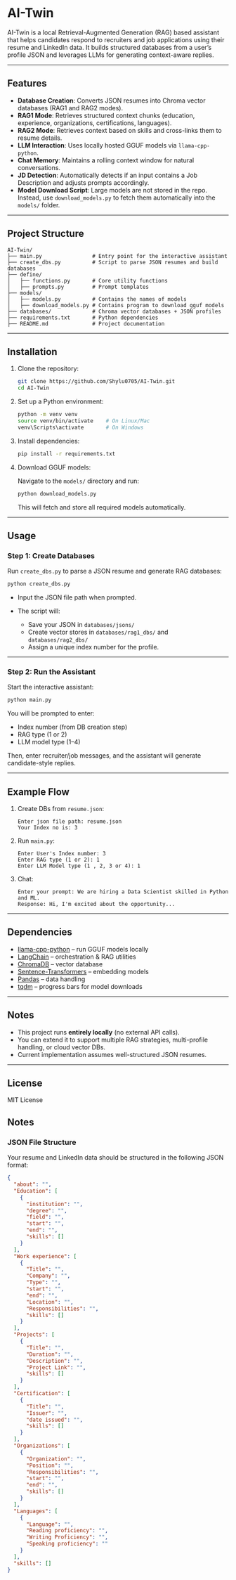 # AI-Twin

AI-Twin is a local Retrieval-Augmented Generation (RAG) based assistant that helps candidates respond to recruiters and job applications using their resume and LinkedIn data. It builds structured databases from a user’s profile JSON and leverages LLMs for generating context-aware replies.

---

## Features

* **Database Creation**: Converts JSON resumes into Chroma vector databases (RAG1 and RAG2 modes).
* **RAG1 Mode**: Retrieves structured context chunks (education, experience, organizations, certifications, languages).
* **RAG2 Mode**: Retrieves context based on skills and cross-links them to resume details.
* **LLM Interaction**: Uses locally hosted GGUF models via `llama-cpp-python`.
* **Chat Memory**: Maintains a rolling context window for natural conversations.
* **JD Detection**: Automatically detects if an input contains a Job Description and adjusts prompts accordingly.
* **Model Download Script**: Large models are not stored in the repo. Instead, use `download_models.py` to fetch them automatically into the `models/` folder.

---

## Project Structure

```
AI-Twin/
├── main.py                # Entry point for the interactive assistant
├── create_dbs.py          # Script to parse JSON resumes and build databases
├── define/
│   ├── functions.py       # Core utility functions
│   ├── prompts.py         # Prompt templates
├── models/
│   ├── models.py          # Contains the names of models
│   ├── download_models.py # Contains program to download gguf models
├── databases/             # Chroma vector databases + JSON profiles
├── requirements.txt       # Python dependencies
├── README.md              # Project documentation
```

---

## Installation

1. Clone the repository:

   ```bash
   git clone https://github.com/Shylu0705/AI-Twin.git
   cd AI-Twin
   ```

2. Set up a Python environment:

   ```bash
   python -m venv venv
   source venv/bin/activate    # On Linux/Mac
   venv\Scripts\activate       # On Windows
   ```

3. Install dependencies:

   ```bash
   pip install -r requirements.txt
   ```

4. Download GGUF models:

   Navigate to the `models/` directory and run:

   ```bash
   python download_models.py
   ```

   This will fetch and store all required models automatically.

---

## Usage

### Step 1: Create Databases

Run `create_dbs.py` to parse a JSON resume and generate RAG databases:

```bash
python create_dbs.py
```

* Input the JSON file path when prompted.
* The script will:

  * Save your JSON in `databases/jsons/`
  * Create vector stores in `databases/rag1_dbs/` and `databases/rag2_dbs/`
  * Assign a unique index number for the profile.

---

### Step 2: Run the Assistant

Start the interactive assistant:

```bash
python main.py
```

You will be prompted to enter:

* Index number (from DB creation step)
* RAG type (1 or 2)
* LLM model type (1–4)

Then, enter recruiter/job messages, and the assistant will generate candidate-style replies.

---

## Example Flow

1. Create DBs from `resume.json`:

   ```
   Enter json file path: resume.json
   Your Index no is: 3
   ```

2. Run `main.py`:

   ```
   Enter User's Index number: 3
   Enter RAG type (1 or 2): 1
   Enter LLM Model type (1 , 2, 3 or 4): 1
   ```

3. Chat:

   ```
   Enter your prompt: We are hiring a Data Scientist skilled in Python and ML.
   Response: Hi, I'm excited about the opportunity...
   ```

---

## Dependencies

* [llama-cpp-python](https://github.com/abetlen/llama-cpp-python) – run GGUF models locally
* [LangChain](https://www.langchain.com/) – orchestration & RAG utilities
* [ChromaDB](https://www.trychroma.com/) – vector database
* [Sentence-Transformers](https://www.sbert.net/) – embedding models
* [Pandas](https://pandas.pydata.org/) – data handling
* [tqdm](https://tqdm.github.io/) – progress bars for model downloads

---

## Notes

* This project runs **entirely locally** (no external API calls).
* You can extend it to support multiple RAG strategies, multi-profile handling, or cloud vector DBs.
* Current implementation assumes well-structured JSON resumes.

---

## License

MIT License

## Notes

### JSON File Structure

Your resume and LinkedIn data should be structured in the following JSON format:

```json
{
  "about": "",
  "Education": [
    {
      "institution": "",
      "degree": "",
      "field": "",
      "start": "",
      "end": "",
      "skills": []
    }
  ],
  "Work experience": [
    {
      "Title": "",
      "Company": "",
      "Type": "",
      "start": "",
      "end": "",
      "Location": "",
      "Responsibilities": "",
      "skills": []
    }
  ],
  "Projects": [
    {
      "Title": "",
      "Duration": "",
      "Description": "",
      "Project Link": "",
      "skills": []
    }
  ],
  "Certification": [
    {
      "Title": "",
      "Issuer": "",
      "date issued": "",
      "skills": []
    }
  ],
  "Organizations": [
    {
      "Organization": "",
      "Position": "",
      "Responsibilities": "",
      "start": "",
      "end": "",
      "skills": []
    }
  ],
  "Languages": [
    {
      "Language": "",
      "Reading proficiency": "",
      "Writing Proficiency": "",
      "Speaking proficiency": ""
    }
  ],
  "skills": []
}
```
